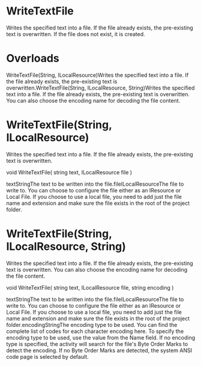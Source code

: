 ﻿# WriteTextFile

Writes the specified text into a file. If the file already exists, the pre-existing text
            is overwritten. If the file does not exist, it is created.

# 



# Overloads

WriteTextFile(String, ILocalResource)Writes the specified text into a file. If the file already
                                exists, the pre-existing text is overwritten.WriteTextFile(String, ILocalResource,
                                String)Writes the specified text into a file. If the file already
                                exists, the pre-existing text is overwritten. You can also choose
                                the encoding name for decoding the file content.

# WriteTextFile(String, ILocalResource)

Writes the specified text into a file. If the file already exists, the pre-existing
                text is overwritten.

void WriteTextFile(
	string text,
	ILocalResource file
)

textStringThe text to be written into the file.fileILocalResourceThe file to write to. You can choose to configure the file either as an
                            IResource or Local File. If you choose
                        to use a local file, you need to add just the file name and extension and
                        make sure the file exists in the root of the project folder.

# WriteTextFile(String, ILocalResource, String)

Writes the specified text into a file. If the file already exists, the pre-existing
                text is overwritten. You can also choose the encoding name for decoding the file
                content.

void WriteTextFile(
	string text,
	ILocalResource file,
	string encoding
)

textStringThe text to be written into the file.fileILocalResourceThe file to write to. You can choose to configure the file either as an
                            IResource or Local File. If you choose
                        to use a local file, you need to add just the file name and extension and
                        make sure the file exists in the root of the project folder.encodingStringThe encoding type to be used. You can find the complete list of codes for
                        each character encoding here. To specify the encoding type
                        to be used, use the value from the Name field. If no encoding type is
                        specified, the activity will search for the file's Byte Order Marks to
                        detect the encoding. If no Byte Order Marks are detected, the system ANSI
                        code page is selected by default.
